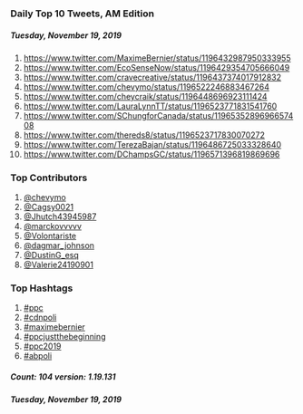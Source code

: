 ### Daily Top 10 Tweets, AM Edition
##### Tuesday, November 19, 2019
 1) https://www.twitter.com/MaximeBernier/status/1196432987950333955
 2) https://www.twitter.com/EcoSenseNow/status/1196429354705666049
 3) https://www.twitter.com/cravecreative/status/1196437374017912832
 4) https://www.twitter.com/chevymo/status/1196522246883467264
 5) https://www.twitter.com/cheycraik/status/1196448696923111424
 6) https://www.twitter.com/LauraLynnTT/status/1196523771831541760
 7) https://www.twitter.com/SChungforCanada/status/1196535289696657408
 8) https://www.twitter.com/thereds8/status/1196523717830070272
 9) https://www.twitter.com/TerezaBajan/status/1196486725033328640
10) https://www.twitter.com/DChampsGC/status/1196571396819869696

### Top Contributors
  1) [@chevymo](https://www.twitter.com/chevymo)
  2) [@Cagsy0021](https://www.twitter.com/Cagsy0021)
  3) [@Jhutch43945987](https://www.twitter.com/Jhutch43945987)
  4) [@marckovvvvv](https://www.twitter.com/marckovvvvv)
  5) [@Volontariste](https://www.twitter.com/Volontariste)
  6) [@dagmar_johnson](https://www.twitter.com/dagmar_johnson)
  7) [@DustinG_esq](https://www.twitter.com/DustinG_esq)
  8) [@Valerie24190901](https://www.twitter.com/Valerie24190901)


### Top Hashtags

  1) [#ppc](https://www.twitter.com/hashtag/ppc)
  2) [#cdnpoli](https://www.twitter.com/hashtag/cdnpoli)
  3) [#maximebernier](https://www.twitter.com/hashtag/maximebernier)
  4) [#ppcjustthebeginning](https://www.twitter.com/hashtag/ppcjustthebeginning)
  5) [#ppc2019](https://www.twitter.com/hashtag/ppc2019)
  6) [#abpoli](https://www.twitter.com/hashtag/abpoli)

##### Count: 104	version: 1.19.131
##### Tuesday, November 19, 2019


